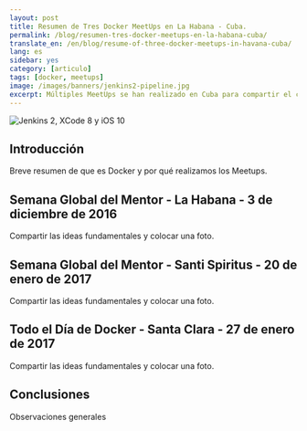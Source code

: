 ```yaml
---
layout: post
title: Resumen de Tres Docker MeetUps en La Habana - Cuba.
permalink: /blog/resumen-tres-docker-meetups-en-la-habana-cuba/
translate_en: /en/blog/resume-of-three-docker-meetups-in-havana-cuba/
lang: es
sidebar: yes
category: [articulo]
tags: [docker, meetups]
image: /images/banners/jenkins2-pipeline.jpg
excerpt: Múltiples MeetUps se han realizado en Cuba para compartir el conocimiento hacerca de Docker. Socializar la información entre los amantes de Docker es el principal objetivo.
---
```


<img src="{{ site.baseurl }}/images/banners/jenkins2-pipeline.jpg" title="Jenkins 2, XCode 8 y iOS 10" name="Jenkins, XCode 8 y iOS 10" />

## Introducción

Breve resumen de que es Docker y por qué realizamos los Meetups.

## Semana Global del Mentor - La Habana - 3 de diciembre de 2016

Compartir las ideas fundamentales y colocar una foto.

## Semana Global del Mentor - Santi Spiritus - 20 de enero de 2017

Compartir las ideas fundamentales y colocar una foto.

## Todo el Día de Docker - Santa Clara - 27 de enero de 2017

Compartir las ideas fundamentales y colocar una foto.

## Conclusiones

Observaciones generales


